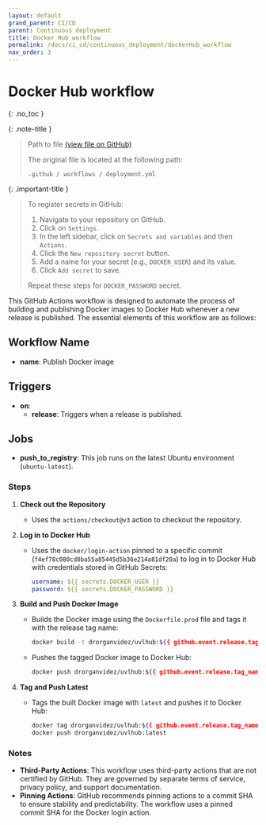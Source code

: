 ```yaml
---
layout: default
grand_parent: CI/CD
parent: Continuous deployment
title: Docker Hub workflow
permalink: /docs/ci_cd/continuous_deployment/dockerHub_workflow
nav_order: 3
---
```


# Docker Hub workflow
{: .no_toc }

{: .note-title }
>
> Path to file [(view file on GitHub)](https://github.com/diverso-lab/uvlhub/blob/main/.github/workflows/deployment.yml)
> 
> The original file is located at the following path:
>
> ```
> .github / workflows / deployment.yml 
> ```

{: .important-title }
> To register secrets in GitHub:
>
>1. Navigate to your repository on GitHub.
>2. Click on `Settings`.
>3. In the left sidebar, click on `Secrets and variables` and then `Actions`.
>4. Click the `New repository secret` button.
>5. Add a name for your secret (e.g., `DOCKER_USER`) and its value.
>6. Click `Add secret` to save.
> 
> Repeat these steps for  `DOCKER_PASSWORD` secret.

This GitHub Actions workflow is designed to automate the process of building and publishing Docker images to Docker Hub whenever a new release is published. The essential elements of this workflow are as follows:

## Workflow Name
- **name**: Publish Docker image

## Triggers
- **on**: 
  - **release**: Triggers when a release is published.

## Jobs
- **push_to_registry**: This job runs on the latest Ubuntu environment (`ubuntu-latest`).

### Steps
1. **Check out the Repository**
   - Uses the `actions/checkout@v3` action to checkout the repository.

2. **Log in to Docker Hub**
   - Uses the `docker/login-action` pinned to a specific commit (`f4ef78c080cd8ba55a85445d5b36e214a81df20a`) to log in to Docker Hub with credentials stored in GitHub Secrets:
     ```yaml
     username: ${{ secrets.DOCKER_USER }}
     password: ${{ secrets.DOCKER_PASSWORD }}
     ```

3. **Build and Push Docker Image**
   - Builds the Docker image using the `Dockerfile.prod` file and tags it with the release tag name:
     ```bash
     docker build -t drorganvidez/uvlhub:${{ github.event.release.tag_name }} -f Dockerfile.prod .
     ```
   - Pushes the tagged Docker image to Docker Hub:
     ```bash
     docker push drorganvidez/uvlhub:${{ github.event.release.tag_name }}
     ```

4. **Tag and Push Latest**
   - Tags the built Docker image with `latest` and pushes it to Docker Hub:
     ```bash
     docker tag drorganvidez/uvlhub:${{ github.event.release.tag_name }} drorganvidez/uvlhub:latest
     docker push drorganvidez/uvlhub:latest
     ```

### Notes
- **Third-Party Actions**: This workflow uses third-party actions that are not certified by GitHub. They are governed by separate terms of service, privacy policy, and support documentation.
- **Pinning Actions**: GitHub recommends pinning actions to a commit SHA to ensure stability and predictability. The workflow uses a pinned commit SHA for the Docker login action.